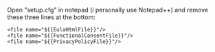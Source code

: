 Open "setup.cfg" in notepad (i personally use Notepad++) and remove these three lines at the bottom:


```
<file name="${{EulaHtmlFile}}"/>
<file name="${{FunctionalConsentFile}}"/>
<file name="${{PrivacyPolicyFile}}"/>
````